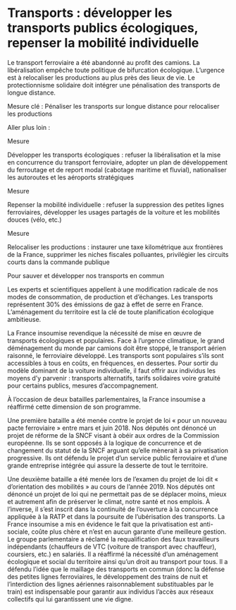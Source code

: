 # Transports : développer les transports publics écologiques, repenser la mobilité individuelle

<div class="admonition note">

Le transport ferroviaire a été abandonné au profit des camions. La
libéralisation empêche toute politique de bifurcation écologique.
L’urgence est à relocaliser les productions au plus près des lieux de
vie. Le protectionnisme solidaire doit intégrer une pénalisation des
transports de longue distance.

</div>

Mesure clé : Pénaliser les transports sur longue distance pour
relocaliser les productions

Aller plus loin :

<div class="admonition">

Mesure

Développer les transports écologiques : refuser la libéralisation et la
mise en concurrence du transport ferroviaire, adopter un plan de
développement du ferroutage et de report modal (cabotage maritime et
fluvial), nationaliser les autoroutes et les aéroports stratégiques

</div>

<div class="admonition">

Mesure

Repenser la mobilité individuelle : refuser la suppression des petites
lignes ferroviaires, développer les usages partagés de la voiture et les
mobilités douces (vélo, etc.)

</div>

<div class="admonition">

Mesure

Relocaliser les productions : instaurer une taxe kilométrique aux
frontières de la France, supprimer les niches fiscales polluantes,
privilégier les circuits courts dans la commande publique

</div>

<div class="admonition note">

Pour sauver et développer nos transports en commun

Les experts et scientifiques appellent à une modification radicale de
nos modes de consommation, de production et d’échanges. Les transports
représentent 30% des émissions de gaz à effet de serre en France.
L’aménagement du territoire est la clé de toute planification écologique
ambitieuse.

La France insoumise revendique la nécessité de mise en œuvre de
transports écologiques et populaires. Face à l’urgence climatique, le
grand déménagement du monde par camions doit être stoppé, le transport
aérien raisonné, le ferroviaire développé. Les transports sont
populaires s’ils sont accessibles à tous en coûts, en fréquences, en
dessertes. Pour sortir du modèle dominant de la voiture individuelle, il
faut offrir aux individus les moyens d’y parvenir : transports
alternatifs, tarifs solidaires voire gratuité pour certains publics,
mesures d’accompagnement.

À l’occasion de deux batailles parlementaires, la France insoumise a
réaffirmé cette dimension de son programme.

Une première bataille a été menée contre le projet de loi « pour un
nouveau pacte ferroviaire » entre mars et juin 2018. Nos députés ont
dénoncé un projet de réforme de la SNCF visant à obéir aux ordres de la
Commission européenne. Ils se sont opposés à la logique de concurrence
et de changement du statut de la SNCF arguant qu’elle mènerait à sa
privatisation progressive. Ils ont défendu le projet d’un service public
ferroviaire et d’une grande entreprise intégrée qui assure la desserte
de tout le territoire.

Une deuxième bataille a été menée lors de l’examen du projet de loi dit
« d’orientation des mobilités » au cours de l’année 2019. Nos députés
ont dénoncé un projet de loi qui ne permettait pas de se déplacer moins,
mieux et autrement afin de préserver le climat, notre santé et nos
emplois. À l’inverse, il s’est inscrit dans la continuité de l’ouverture
à la concurrence appliquée à la RATP et dans la poursuite de
l’ubérisation des transports. La France insoumise a mis en évidence le
fait que la privatisation est anti-sociale, coûte plus chère et n’est en
aucun garante d’une meilleure gestion. Le groupe parlementaire a réclamé
la requalification des faux travailleurs indépendants (chauffeurs de
VTC (voiture de transport avec chauffeur), coursiers, etc.) en salariés.
Il a réaffirmé la nécessité d’un aménagement écologique et social du
territoire ainsi qu’un droit au transport pour tous. Il a défendu l’idée
que le maillage des transports en commun (donc la défense des petites
lignes ferroviaires, le développement des trains de nuit et
l’interdiction des lignes aériennes raisonnablement substituables par le
train) est indispensable pour garantir aux individus l’accès aux réseaux
collectifs qui lui garantissent une vie digne.

</div>
